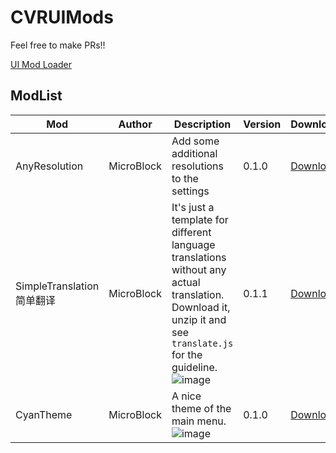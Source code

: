 # CVRUIMods

Feel free to make PRs!!

[UI Mod Loader](https://github.com/MicroCBer/CVRUIModLoader)

## ModList

| Mod | Author | Description | Version | Download | License |
| -- | -- | -- | -- | -- | -- |
| AnyResolution | MicroBlock | Add some additional resolutions to the settings | 0.1.0 | [Download](https://github.com/MicroCBer/CVRUIMods/raw/main/AnyResolution.uimod) | GPL3.0 |
| SimpleTranslation 简单翻译 | MicroBlock  | It's just a template for different language translations without any actual translation. Download it, unzip it and see `translate.js` for the guideline. ![image](https://user-images.githubusercontent.com/66859419/182038055-15789e9f-6d2c-490c-be31-53bad4f40e6f.png) | 0.1.1 | [Download](https://github.com/MicroCBer/CVRUIMods/raw/main/CNTranslation.release.uimod) | GPL3.0 |
| CyanTheme | MicroBlock | A nice theme of the main menu. ![image](https://user-images.githubusercontent.com/66859419/182038025-09a152f6-d57d-4432-8202-09fa4311e76b.png) | 0.1.0 | [Download](https://github.com/MicroCBer/CVRUIMods/raw/main/CyanTheme.uimod) | GPL3.0 |

